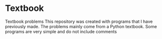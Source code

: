 # Textbook
Textbook problems
This repository was created with programs that I have previously made. The problems mainly come from a Python textbook. 
Some programs are very simple and do not include comments
